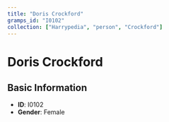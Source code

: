 ```yaml
---
title: "Doris Crockford"
gramps_id: "I0102"
collection: ["Harrypedia", "person", "Crockford"]
---
```


# Doris Crockford

## Basic Information

- **ID**: I0102
- **Gender**: Female

